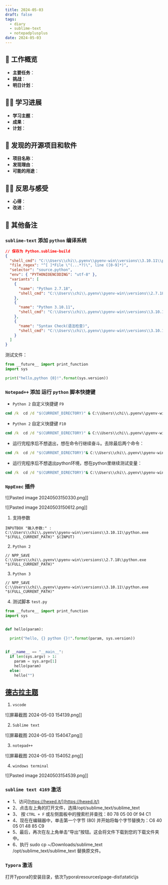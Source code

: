 ```yaml
---
title: 2024-05-03
draft: false
tags:
  - diary
  - sublime-text
  - notepadplusplus
date: 2024-05-03
---
```


## 🏢 工作概览

- **主要任务**：
- **挑战**：
- **明日计划**：

## 👨‍💻 学习进展

- **学习主题**：
- **成果**：
- **计划**：

## 🧐 发现的开源项目和软件

- **项目名称**：
- **发现理由**：
- **可能的用途**：

## 🧘‍♂️ 反思与感受

- **心得**：
- **改进**：

## 📝 其他备注

### `sublime-text` 添加 `python` 编译系统

```json
// 保存为 Python.sublime-build
{
  "shell_cmd": "C:\\Users\\chi\\.pyenv\\pyenv-win\\versions\\3.10.11\\python.exe -u \"$file\"",
  "file_regex": "^[ ]*File \"(...*?)\", line ([0-9]*)",
  "selector": "source.python",
  "env": { "PYTHONIOENCODING": "utf-8" },
  "variants": [
    {
      "name": "Python 2.7.18",
      "shell_cmd": "C:\\Users\\chi\\.pyenv\\pyenv-win\\versions\\2.7.18\\python.exe -u \"${file}\""
    },
    {
      "name": "Python 3.10.11",
      "shell_cmd": "C:\\Users\\chi\\.pyenv\\pyenv-win\\versions\\3.10.11\\python.exe -u \"${file}\""
    },
    {
      "name": "Syntax Check(语法检查)",
      "shell_cmd": "C:\\Users\\chi\\.pyenv\\pyenv-win\\versions\\3.10.11\\python.exe -m py_compile \"${file}\""
    }
  ]
}
```

测试文件：

```python
from __future__ import print_function
import sys

print("hello,python {0}!".format(sys.version))
```

### `Notepad++` 添加 运行 `python` 脚本快捷键

- `Python 2` 自定义快捷键 `F9`

```cmd
cmd /k  cd /d "$(CURRENT_DIRECTORY)" & C:\\Users\\chi\\.pyenv\\pyenv-win\\versions\\2.7.18\\python.exe "$(FULL_CURRENT_PATH)" & pause & exit
```

- `Python 2` 自定义快捷键 `F10`

```cmd
cmd /k  cd /d "$(CURRENT_DIRECTORY)" & C:\\Users\\chi\\.pyenv\\pyenv-win\\versions\\3.10.11\\python.exe "$(FULL_CURRENT_PATH)" & pause & exit
```

- 运行完程序后不想退出，想在命令行继续奋斗。去除最后两个命令：

```cmd
cmd /k  cd /d "$(CURRENT_DIRECTORY)"& C:\\Users\\chi\\.pyenv\\pyenv-win\\versions\\3.10.11\\python.exe "$(FULL_CURRENT_PATH)"
```

- 运行完程序后不想退出python环境，想在python里继续测试变量：

```cmd
cmd /k  cd /d "$(CURRENT_DIRECTORY)"& C:\\Users\\chi\\.pyenv\\pyenv-win\\versions\\3.10.11\\python.exe -i "$(FULL_CURRENT_PATH)"
```

### `NppExec` 插件

![[Pasted image 20240503150330.png]]

![[Pasted image 20240503150612.png]]

1. 支持参数
```shell
INPUTBOX "输入参数:" : 
C:\\Users\\chi\\.pyenv\\pyenv-win\\versions\\3.10.11\\python.exe "$(FULL_CURRENT_PATH)" $(INPUT)
```
2. `Python 2`
```shell
// NPP_SAVE
C:\\Users\\chi\\.pyenv\\pyenv-win\\versions\\2.7.18\\python.exe "$(FULL_CURRENT_PATH)"
```
3. `Python 3`
```shell
// NPP_SAVE
C:\\Users\\chi\\.pyenv\\pyenv-win\\versions\\3.10.11\\python.exe "$(FULL_CURRENT_PATH)"
```
4. 测试脚本 `test.py`
```python
from __future__ import print_function
import sys


def hello(param):
  
  print("hello, {} python {}!".format(param, sys.version))


if __name__ == "__main__":
  if len(sys.argv) > 1:
    param = sys.argv[1]
    hello(param)
  else:
    hello("")
```

## [德古拉主题](https://draculatheme.com/)

1. `vscode`

![[屏幕截图 2024-05-03 154139.png]]

2. `Sublime text`

![[屏幕截图 2024-05-03 154047.png]]

3. `notepad++`

![[屏幕截图 2024-05-03 154052.png]]

4. `windows terminal`

![[Pasted image 20240503154539.png]]
### `sublime text 4169` 激活
- 1、访问[https://hexed.it/](https://hexed.it/)
- 2、点击左上角的打开文件，选择/opt/sublime_text/sublime_text
- 3、 按 `CTRL + F` 或左侧面板中的搜索栏并查找：80 78 05 00 0f 94 C1
- 4、现在在编辑器中，单击第一个字节 (80) 并开始将每个字节替换为：C6 40 05 01 48 85 C9
- 5、最后，再次在左上角单击“导出”按钮。这会将文件下载到您的下载文件夹中。
- 6、执行 sudo cp ~/Downloads/sublime_text /opt/sublime_text/sublime_text 替换原文件。



### `Typora` 激活
打开Typora的安装目录，依次Typora\resources\page-dist\static\js